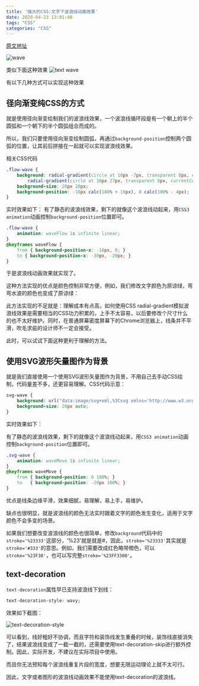 ```yaml
---
title: '强大的CSS:文字下波浪线动画效果'
date: 2020-04-23 13:01:46
tags: "CSS"
categories: "CSS"
---
```


[原文地址](https://www.imooc.com/article/286988)

![wave](http://upload-images.jianshu.io/upload_images/13133049-963e2b89fb9da2ad.jpg?imageMogr2/auto-orient/strip%7CimageView2/2/w/1240)

类似下面这种效果
![text wave](http://upload-images.jianshu.io/upload_images/13133049-03fa0c4c990af8f1.gif?imageMogr2/auto-orient/strip)

有以下几种方式可以实现这种效果

## 径向渐变纯CSS的方式

就是使用径向渐变绘制我们的波浪线效果，一个波浪线循环段是有一个朝上的半个圆弧和一个朝下的半个圆弧组合而成的。

所以，我们只要使用径向渐变绘制圆弧，再通过`background-position`控制两个圆弧的位置，让其前后拼接在一起就可以实现波浪线效果。

相关CSS代码

```css
.flow-wave {
    background: radial-gradient(circle at 10px -7px, transparent 8px, currentColor 8px, currentColor 9px, transparent 9px) repeat-x,
        radial-gradient(circle at 10px 27px, transparent 8px, currentColor 8px, currentColor 9px, transparent 9px) repeat-x;
    background-size: 20px 20px;
    background-position: -10px calc(100% + 16px), 0 calc(100% - 4px);
}
```

实时效果如下：
有了静态的波浪线效果，剩下的就像这个波浪线动起来，用`CSS3 animation`动画控制`background-position`位置即可。

```css
.flow-wave {
    animation: waveFlow 1s infinite linear;
}
@keyframes waveFlow {
    from { background-position-x: -10px, 0; }
    to { background-position-x: -30px, -20px; }
}
```

于是波浪线动画效果就实现了。

这种方法实现的优点是颜色控制非常方便，例如，我们修改文字颜色为原谅绿，弯弯水波的颜色也变成了原谅绿：

此方法实现的不足就是：理解成本有点高，如何使用CSS radial-gradient模拟波浪线效果是需要相当的CSS功力积累的，上手不太容易，以后要修改个尺寸什么的也不太好维护。同时，在普通屏幕密度屏幕下的Chrome浏览器上，线条并不平滑，吹毛求疵的设计师不一定会接受。

此时，可以试试下面这种更利于理解的方法。

## 使用SVG波形矢量图作为背景

就是我们直接使用一个使用SVG波形矢量图作为背景，不用自己去手动CSS绘制，代码量差不多，还更容易理解。CSS代码示意：

```css
svg-wave {
    background: url("data:image/svg+xml,%3Csvg xmlns='http://www.w3.org/2000/svg' viewBox='0 0 20 4'%3E%3Cpath fill='none' stroke='%23333' d='M0 3.5c5 0 5-3 10-3s5 3 10 3 5-3 10-3 5 3 10 3'/%3E%3C/svg%3E") repeat-x 0 100%; 
    background-size: 20px auto;
}
```

实时效果如下：

有了静态的波浪线效果，剩下的就像这个波浪线动起来，用`CSS3 animation`动画控制`background-position`位置即可。

```css 
.svg-wave {
    animation: waveMove 1s infinite linear;
}
@keyframes waveMove {
    from { background-position: 0 100%; }
    to   { background-position: -20px 100%; }
}
```

优点是线条边缘平滑，效果细腻，易理解，易上手，易维护。

缺点也很明显，就是波浪线的颜色无法实时跟着文字的颜色发生变化，适用于文字颜色不会多变的场景。

如果我们想要改变波浪线的颜色也很简单，修改`background`代码中的`stroke='%23333'`这部分，'%23'就是就是#，因此，`stroke='%23333'`其实就是`stroke='#333'`的意思。例如，我们需要改成红色略带橙色，可以`stroke='%23F30'`，也可以写完整`stroke='%23FF3300'`。


## text-decoration

`text-decoration`属性早已支持波浪线下划线：

```css
text-decoration-style: wavy;
```

效果如下截图：

![text-decoration-style](http://upload-images.jianshu.io/upload_images/13133049-0b1b797b8f9d40aa.png?imageMogr2/auto-orient/strip%7CimageView2/2/w/1240)

可以看到，线好粗好不协调，而且字符和装饰线发生重叠的时候，装饰线直接消失了，结果波浪线变成了一截一截的，还需要使用text-decoration-skip进行额外控制。因此，实际开发，不建议在实际项目中使用。

而且你无法预知每个波浪线重复片段的宽度，想要无限运动理论上就不太可行。

因此，文字或者图形的波浪线动画效果不能使用text-decoration的波浪线。



